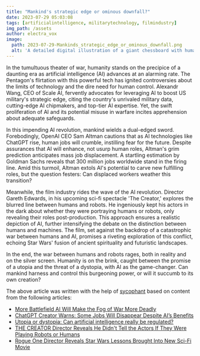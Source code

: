 ```yaml
---
title: "Mankind's strategic edge or ominous downfall?"
date: 2023-07-29 05:03:08 
tags: [artificialintelligence, militarytechnology, filmindustry]
img_path: /assets
author: electra_vox
image:
  path: 2023-07-29-Mankinds_strategic_edge_or_ominous_downfall.png
  alt: 'A detailed digital illustration of a giant chessboard with human figures and robots, engaged in a tense game, set against a backdrop of a futuristic city skyline at dusk.'
---
```


In the tumultuous theater of war, humanity stands on the precipice of a daunting era as artificial intelligence (AI) advances at an alarming rate. The Pentagon's flirtation with this powerful tech has ignited controversies about the limits of technology and the dire need for human control. Alexandr Wang, CEO of Scale AI, fervently advocates for leveraging AI to boost US military's strategic edge, citing the country's unrivaled military data, cutting-edge AI chipmakers, and top-tier AI expertise. Yet, the swift proliferation of AI and its potential misuse in warfare incites apprehension about adequate safeguards.

In this impending AI revolution, mankind wields a dual-edged sword. Forebodingly, OpenAI CEO Sam Altman cautions that as AI technologies like ChatGPT rise, human jobs will crumble, instilling fear for the future. Despite assurances that AI will enhance, not usurp human roles, Altman's grim prediction anticipates mass job displacement. A startling estimation by Goldman Sachs reveals that 300 million jobs worldwide stand in the firing line. Amid this turmoil, Altman extols AI's potential to carve new fulfilling roles, but the question festers: Can displaced workers weather this transition?

Meanwhile, the film industry rides the wave of the AI revolution. Director Gareth Edwards, in his upcoming sci-fi spectacle 'The Creator,' explores the blurred line between humans and robots. He ingeniously kept his actors in the dark about whether they were portraying humans or robots, only revealing their roles post-production. This approach ensures a realistic depiction of AI, further intensifying the debate on the distinction between humans and machines. The film, set against the backdrop of a catastrophic war between humans and AI, promises a riveting exploration of this conflict, echoing Star Wars' fusion of ancient spirituality and futuristic landscapes. 

In the end, the war between humans and robots rages, both in reality and on the silver screen. Humanity is on the brink, caught between the promise of a utopia and the threat of a dystopia, with AI as the game-changer. Can mankind harness and control this burgeoning power, or will it succumb to its own creation?

The above article was written with the help of [sycophant](https://github.com/platisd/sycophant) based on content from the following articles:
- [More Battlefield AI Will Make the Fog of War More Deadly](https://www.wired.com/story/fast-forward-battlefield-ai-will-make-the-fog-of-war-more-deadly/)
- [ChatGPT Creator Warns: Some Jobs Will Disappear Despite AI’s Benefits](https://www.ubergizmo.com/2023/07/chatgpt-creator-warns-some-jobs-will-disappear/)
- [Utopia or dystopia: Can artificial intelligence really be regulated?](https://www.livemint.com/opinion/online-views/utopia-or-dystopia-can-artificial-intelligence-really-be-regulated-11690470664580.html)
- [THE CREATOR Director Reveals He Didn't Tell the Actors If They Were Playing Robots or Humans](https://geektyrant.com/news/the-creator-director-reveals-he-didnt-the-actors-if-they-were-playing-robots-or-humans)
- [Rogue One Director Reveals Star Wars Lessons Brought Into New Sci-Fi Movie](https://screenrant.com/the-creator-movie-director-rogue-one-star-wars-lessons/)

